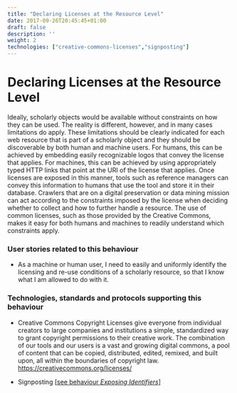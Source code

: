 ```yaml
---
title: "Declaring Licenses at the Resource Level"
date: 2017-09-26T20:45:45+01:00
draft: false
description: ''
weight: 2
technologies: ["creative-commons-licenses","signposting"]
---
```


# Declaring Licenses at the Resource Level
Ideally, scholarly objects would be available without constraints on how they can be used. The reality is different, however, and in many cases limitations do apply. These limitations should be clearly indicated for each web resource that is part of a scholarly object and they should be discoverable by both human and machine users. For humans, this can be achieved by embedding easily recognizable logos that convey the license that applies. For machines, this can be achieved by using appropriately typed HTTP links that point at the URI of the license that applies. Once licenses are exposed in this manner, tools such as reference managers can convey this information to humans that use the tool and store it in their database. Crawlers that are on a digital preservation or data mining mission can act according to the constraints imposed by the license when deciding whether to collect and how to further handle a resource. The use of common licenses, such as those provided by the Creative Commons, makes it easy for both humans and machines to readily understand which constraints apply. 

### User stories related to this behaviour
* As a machine or human user, I need to easily and uniformly identify the licensing and re-use conditions of a scholarly resource, so that I know what I am allowed to do with it.


### Technologies, standards and protocols supporting this behaviour
* Creative Commons Copyright Licenses give everyone from individual creators to large companies and institutions a simple, standardized way to grant copyright permissions to their creative work. The combination of our tools and our users is a vast and growing digital commons, a pool of content that can be copied, distributed, edited, remixed, and built upon, all within the boundaries of copyright law. https://creativecommons.org/licenses/

* Signposting [[see behaviour *Exposing Identifiers*](/behaviour/exposing-identifiers/)]
